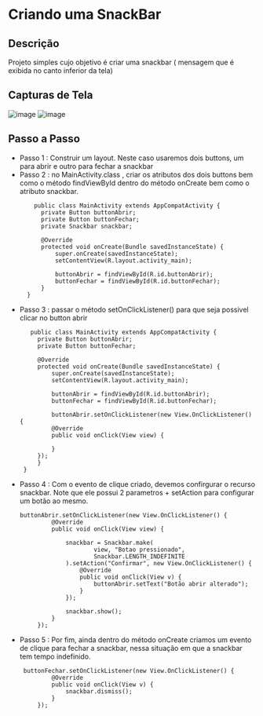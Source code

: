 # Criando uma SnackBar

## Descrição

Projeto simples cujo objetivo é criar uma snackbar ( mensagem que é exibida no canto inferior da tela) 

## Capturas de Tela

![image](https://github.com/AnnaKarolineNunes/SnackBar/assets/101477642/e3c32319-1d62-4660-bdc6-3a2c10fe3329)
![image](https://github.com/AnnaKarolineNunes/SnackBar/assets/101477642/1b0330ae-f9f3-4b7b-8135-87ad7e6fd07c)

## Passo a Passo

- Passo 1 : Construir um layout. Neste caso usaremos dois buttons, um para abrir e outro para fechar a snackbar
- Passo 2 : no MainActivity.class , criar os atributos dos dois buttons bem como o método findViewById dentro do método onCreate bem como o atributo snackbar.
  ```
      public class MainActivity extends AppCompatActivity {
        private Button buttonAbrir;
        private Button buttonFechar;
        private Snackbar snackbar;
    
        @Override
        protected void onCreate(Bundle savedInstanceState) {
            super.onCreate(savedInstanceState);
            setContentView(R.layout.activity_main);

            buttonAbrir = findViewById(R.id.buttonAbrir);
            buttonFechar = findViewById(R.id.buttonFechar);
        }
    }

- Passo 3 : passar o método setOnClickListener() para que seja possivel clicar no button abrir
   ```
      public class MainActivity extends AppCompatActivity {
        private Button buttonAbrir;
        private Button buttonFechar;
    
        @Override
        protected void onCreate(Bundle savedInstanceState) {
            super.onCreate(savedInstanceState);
            setContentView(R.layout.activity_main);

            buttonAbrir = findViewById(R.id.buttonAbrir);
            buttonFechar = findViewById(R.id.buttonFechar);
   
            buttonAbrir.setOnClickListener(new View.OnClickListener() {
            @Override
            public void onClick(View view) {
    
            }
        });
        }
    }
   
 - Passo 4 : Com o evento de clique criado, devemos confirgurar o recurso snackbar. Note que ele possui 2 parametros +  setAction para configurar um botão ao mesmo.
   ```
   buttonAbrir.setOnClickListener(new View.OnClickListener() {
            @Override
            public void onClick(View view) {

                snackbar = Snackbar.make(
                        view, "Botao pressionado",
                        Snackbar.LENGTH_INDEFINITE
                ).setAction("Confirmar", new View.OnClickListener() {
                    @Override
                    public void onClick(View v) {
                        buttonAbrir.setText("Botão abrir alterado");
                    }
                });

                snackbar.show();
            }
        });

 - Passo 5 : Por fim, ainda dentro do método onCreate criamos um evento de clique para fechar a snackbar, nessa situação em que a snackbar tem tempo indefinido.
   ```
    buttonFechar.setOnClickListener(new View.OnClickListener() {
            @Override
            public void onClick(View v) {
                snackbar.dismiss();
            }
        });







